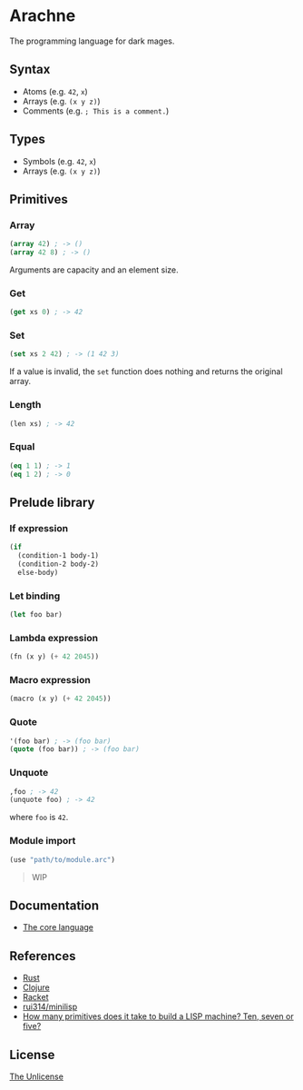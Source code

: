 # Arachne

The programming language for dark mages.

## Syntax

- Atoms (e.g. `42`, `x`)
- Arrays (e.g. `(x y z)`)
- Comments (e.g. `; This is a comment.`)

## Types

- Symbols (e.g. `42`, `x`)
- Arrays (e.g. `(x y z)`)

## Primitives

### Array

```lisp
(array 42) ; -> ()
(array 42 8) ; -> ()
```

Arguments are capacity and an element size.

### Get

```lisp
(get xs 0) ; -> 42
```

### Set

```lisp
(set xs 2 42) ; -> (1 42 3)
```

If a value is invalid, the `set` function does nothing and returns the original array.

### Length

```lisp
(len xs) ; -> 42
```

### Equal

```lisp
(eq 1 1) ; -> 1
(eq 1 2) ; -> 0
```

## Prelude library

### If expression

```lisp
(if
  (condition-1 body-1)
  (condition-2 body-2)
  else-body)
```

### Let binding

```lisp
(let foo bar)
```

### Lambda expression

```lisp
(fn (x y) (+ 42 2045))
```

### Macro expression

```lisp
(macro (x y) (+ 42 2045))
```

### Quote

```lisp
'(foo bar) ; -> (foo bar)
(quote (foo bar)) ; -> (foo bar)
```

### Unquote

```lisp
,foo ; -> 42
(unquote foo) ; -> 42
```

where `foo` is `42`.

### Module import

```lisp
(use "path/to/module.arc")
```

> WIP

## Documentation

- [The core language](core.md)

## References

- [Rust](https://www.rust-lang.org/)
- [Clojure](https://clojure.org/)
- [Racket](https://racket-lang.org/)
- [rui314/minilisp](https://github.com/rui314/minilisp)
- [How many primitives does it take to build a LISP machine? Ten, seven or five?](https://stackoverflow.com/questions/3482389/how-many-primitives-does-it-take-to-build-a-lisp-machine-ten-seven-or-five)

## License

[The Unlicense](UNLICENSE)
